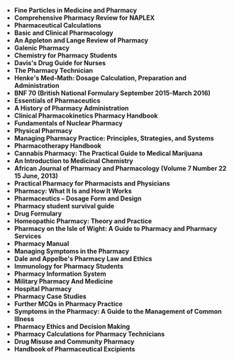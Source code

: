 <ul>

<li><b><a target="_blank" href="https://github.com/manjunath5496/Medical-Books/blob/master/elm(1).pdf" style="text-decoration:none;">Fine Particles in Medicine and Pharmacy</a></b></li>
<li><b><a target="_blank" href="https://github.com/manjunath5496/Medical-Books/blob/master/elm(2).pdf" style="text-decoration:none;">Comprehensive Pharmacy Review for NAPLEX</a></b></li>

<li><b><a target="_blank" href="https://github.com/manjunath5496/Medical-Books/blob/master/elm(3).pdf" style="text-decoration:none;">Pharmaceutical Calculations</a></b></li>

<li><b><a target="_blank" href="https://github.com/manjunath5496/Medical-Books/blob/master/elm(4).pdf" style="text-decoration:none;">Basic and Clinical Pharmacology </a></b></li>

<li><b><a target="_blank" href="https://github.com/manjunath5496/Medical-Books/blob/master/elm(5).pdf" style="text-decoration:none;">An Appleton and Lange Review of Pharmacy </a></b></li>

<li><b><a target="_blank" href="https://github.com/manjunath5496/Medical-Books/blob/master/elm(6).pdf" style="text-decoration:none;">Galenic Pharmacy</a></b></li>

<li><b><a target="_blank" href="https://github.com/manjunath5496/Medical-Books/blob/master/elm(7).pdf" style="text-decoration:none;">Chemistry for Pharmacy Students </a></b></li>

<li><b><a target="_blank" href="https://github.com/manjunath5496/Medical-Books/blob/master/elm(8).pdf" style="text-decoration:none;">Davis's Drug Guide for Nurses  </a></b></li>

<li><b><a target="_blank" href="https://github.com/manjunath5496/Medical-Books/blob/master/elm(9).pdf" style="text-decoration:none;"> The Pharmacy Technician</a></b></li>

<li><b><a target="_blank" href="https://github.com/manjunath5496/Medical-Books/blob/master/elm(10).pdf" style="text-decoration:none;">Henke's Med-Math: Dosage Calculation, Preparation and Administration</a></b></li>


<li><b><a target="_blank" href="https://github.com/manjunath5496/Medical-Books/blob/master/elm(11).pdf" style="text-decoration:none;">BNF 70 (British National Formulary September 2015-March 2016) </a></b></li>


<li><b><a target="_blank" href="https://github.com/manjunath5496/Medical-Books/blob/master/elm(12).pdf" style="text-decoration:none;">Essentials of Pharmaceutics</a></b></li>

<li><b><a target="_blank" href="https://github.com/manjunath5496/Medical-Books/blob/master/elm(13).pdf" style="text-decoration:none;">A History of Pharmacy Administration </a></b></li>

<li><b><a target="_blank" href="https://github.com/manjunath5496/Medical-Books/blob/master/elm(14).pdf" style="text-decoration:none;">Clinical Pharmacokinetics Pharmacy Handbook </a></b></li>

<li><b><a target="_blank" href="https://github.com/manjunath5496/Medical-Books/blob/master/elm(15).pdf" style="text-decoration:none;">Fundamentals of Nuclear Pharmacy   </a></b></li>

<li><b><a target="_blank" href="https://github.com/manjunath5496/Medical-Books/blob/master/elm(16).pdf" style="text-decoration:none;">Physical Pharmacy  </a></b></li>


<li><b><a target="_blank" href="https://github.com/manjunath5496/Medical-Books/blob/master/elm(17).pdf" style="text-decoration:none;"> Managing Pharmacy Practice: Principles, Strategies, and Systems </a></b></li>

<li><b><a target="_blank" href="https://github.com/manjunath5496/Medical-Books/blob/master/elm(18).pdf" style="text-decoration:none;">Pharmacotherapy Handbook </a></b></li>

<li><b><a target="_blank" href="https://github.com/manjunath5496/Medical-Books/blob/master/elm(19).pdf" style="text-decoration:none;">Cannabis Pharmacy: The Practical Guide to Medical Marijuana</a></b></li>

<li><b><a target="_blank" href="https://github.com/manjunath5496/Medical-Books/blob/master/elm(20).pdf" style="text-decoration:none;">An Introduction to Medicinal Chemistry</a></b></li>

<li><b><a target="_blank" href="https://github.com/manjunath5496/Medical-Books/blob/master/elm(21).pdf" style="text-decoration:none;">African Journal of Pharmacy and Pharmacology (Volume 7 Number 22 15 June, 2013) </a></b></li>

<li><b><a target="_blank" href="https://github.com/manjunath5496/Medical-Books/blob/master/elm(22).pdf" style="text-decoration:none;">Practical Pharmacy for Pharmacists and Physicians</a></b></li>

<li><b><a target="_blank" href="https://github.com/manjunath5496/Medical-Books/blob/master/elm(23).pdf" style="text-decoration:none;">Pharmacy: What It Is and How It Works </a></b></li>

<li><b><a target="_blank" href="https://github.com/manjunath5496/Medical-Books/blob/master/elm(24).pdf" style="text-decoration:none;">Pharmaceutics – Dosage Form and Design </a></b></li>

<li><b><a target="_blank" href="https://github.com/manjunath5496/Medical-Books/blob/master/elm(25).pdf" style="text-decoration:none;">Pharmacy student survival guide</a></b></li>

<li><b><a target="_blank" href="https://github.com/manjunath5496/Medical-Books/blob/master/elm(26).pdf" style="text-decoration:none;">Drug Formulary</a></b></li>

<li><b><a target="_blank" href="https://github.com/manjunath5496/Medical-Books/blob/master/elm(27).pdf" style="text-decoration:none;">Homeopathic Pharmacy: Theory and Practice</a></b></li>

<li><b><a target="_blank" href="https://github.com/manjunath5496/Medical-Books/blob/master/elm(28).pdf" style="text-decoration:none;">Pharmacy on the Isle of Wight: A Guide to Pharmacy and Pharmacy Services</a></b></li>

<li><b><a target="_blank" href="https://github.com/manjunath5496/Medical-Books/blob/master/elm(29).pdf" style="text-decoration:none;">Pharmacy Manual</a></b></li>

<li><b><a target="_blank" href="https://github.com/manjunath5496/Medical-Books/blob/master/elm(30).pdf" style="text-decoration:none;">Managing Symptoms in the Pharmacy</a></b></li>

<li><b><a target="_blank" href="https://github.com/manjunath5496/Medical-Books/blob/master/elm(31).pdf" style="text-decoration:none;">Dale and Appelbe's Pharmacy Law and Ethics  </a></b></li>


<li><b><a target="_blank" href="https://github.com/manjunath5496/Medical-Books/blob/master/elm(32).pdf" style="text-decoration:none;"> Immunology for Pharmacy Students</a></b></li>

<li><b><a target="_blank" href="https://github.com/manjunath5496/Medical-Books/blob/master/elm(33).pdf" style="text-decoration:none;"> Pharmacy Information System</a></b></li>


<li><b><a target="_blank" href="https://github.com/manjunath5496/Medical-Books/blob/master/elm(35).pdf" style="text-decoration:none;">Military Pharmacy And Medicine</a></b></li>

<li><b><a target="_blank" href="https://github.com/manjunath5496/Medical-Books/blob/master/elm(36).pdf" style="text-decoration:none;">Hospital Pharmacy</a></b></li>

<li><b><a target="_blank" href="https://github.com/manjunath5496/Medical-Books/blob/master/elm(37).pdf" style="text-decoration:none;">Pharmacy Case Studies</a></b></li>


<li><b><a target="_blank" href="https://github.com/manjunath5496/Medical-Books/blob/master/elm(40).pdf" style="text-decoration:none;">Further MCQs in Pharmacy Practice </a></b></li>


<li><b><a target="_blank" href="https://github.com/manjunath5496/Medical-Books/blob/master/elm(42).pdf" style="text-decoration:none;">Symptoms in the Pharmacy: A Guide to the Management of Common Illness</a></b></li>


<li><b><a target="_blank" href="https://github.com/manjunath5496/Medical-Books/blob/master/elm(44).pdf" style="text-decoration:none;">Pharmacy Ethics and Decision Making</a></b></li>

<li><b><a target="_blank" href="https://github.com/manjunath5496/Medical-Books/blob/master/elm(45).pdf" style="text-decoration:none;">Pharmacy Calculations for Pharmacy Technicians</a></b></li>

<li><b><a target="_blank" href="https://github.com/manjunath5496/Medical-Books/blob/master/elm(48).pdf" style="text-decoration:none;">Drug Misuse and Community Pharmacy </a></b></li>


<li><b><a target="_blank" href="https://github.com/manjunath5496/Medical-Books/blob/master/elm(49).rar" style="text-decoration:none;">Handbook of Pharmaceutical Excipients </a></b></li>




</ul>
